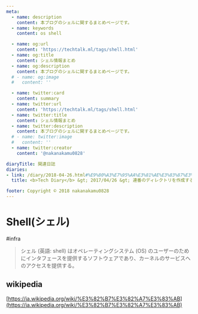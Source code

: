 ```yaml
---
meta:
  - name: description
    content: 本ブログのシェルに関するまとめページです。
  - name: keywords
    content: os shell

  - name: og:url
    content: 'https://techtalk.ml/tags/shell.html'
  - name: og:title
    content: シェル情報まとめ
  - name: og:description
    content: 本ブログのシェルに関するまとめページです。
  # - name: og:image
  #   content: ''

  - name: twitter:card
    content: summary
  - name: twitter:url
    content: 'https://techtalk.ml/tags/shell.html'
  - name: twitter:title
    content: シェル情報まとめ
  - name: twitter:description
    content: 本ブログのシェルに関するまとめページです。
  # - name: twitter:image
  #   content: ''
  - name: twitter:creator
    content: '@nakanakamu0828'

diaryTitle: 関連日誌
diaries:
- link: /diary/2018-04-26.html#%E9%80%A3%E7%95%AA%E3%81%AE%E3%83%87%E3%82%A3%E3%83%AC%E3%82%AF%E3%83%88%E3%83%AA%E3%82%92%E4%BD%9C%E6%88%90%E3%81%99%E3%82%8B
  title: <b>Tech Diary</b> &gt; 2017/04/26 &gt; 連番のディレクトリを作成する

footer: Copyright © 2018 nakanakamu0828
---
```

# Shell(シェル)
#infra
>シェル (英語: shell) はオペレーティングシステム (OS) のユーザーのためにインタフェースを提供するソフトウェアであり、カーネルのサービスへのアクセスを提供する。

## wikipedia
[https://ja.wikipedia.org/wiki/%E3%82%B7%E3%82%A7%E3%83%AB](https://ja.wikipedia.org/wiki/%E3%82%B7%E3%82%A7%E3%83%AB)
